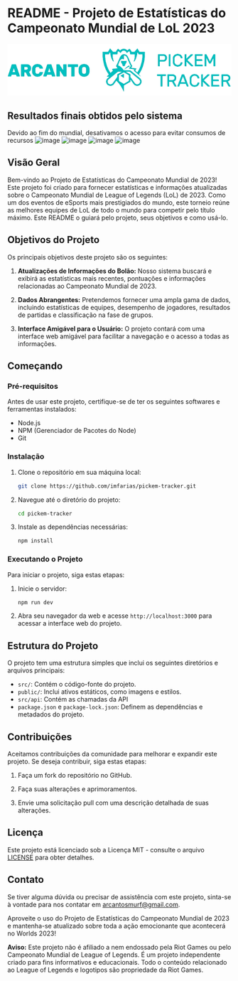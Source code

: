 # README - Projeto de Estatísticas do Campeonato Mundial de LoL 2023

![Logo](public/logo-blue.png)

## Resultados finais obtidos pelo sistema

Devido ao fim do mundial, desativamos o acesso para evitar consumos de recursos
![image](https://github.com/imfarias/pickem-tracker/assets/31285984/dc748a89-b0ed-4085-8eaf-b7cfbda74474)
![image](https://github.com/imfarias/pickem-tracker/assets/31285984/26e296b2-fd3b-4634-a1f8-8d6d0b1def03)
![image](https://github.com/imfarias/pickem-tracker/assets/31285984/ee26bd9c-6665-4ca0-9839-37dd751f1839)
![image](https://github.com/imfarias/pickem-tracker/assets/31285984/78102691-c6dc-46f2-a9e8-597920a4ee90)

## Visão Geral

Bem-vindo ao Projeto de Estatísticas do Campeonato Mundial de 2023! Este projeto foi criado para fornecer estatísticas e informações atualizadas sobre o Campeonato Mundial de League of Legends (LoL) de 2023. Como um dos eventos de eSports mais prestigiados do mundo, este torneio reúne as melhores equipes de LoL de todo o mundo para competir pelo título máximo. Este README o guiará pelo projeto, seus objetivos e como usá-lo.

## Objetivos do Projeto

Os principais objetivos deste projeto são os seguintes:

1. **Atualizações de Informações do Bolão:** Nosso sistema buscará e exibirá as estatísticas mais recentes, pontuações e informações relacionadas ao Campeonato Mundial de 2023.

2. **Dados Abrangentes:** Pretendemos fornecer uma ampla gama de dados, incluindo estatísticas de equipes, desempenho de jogadores, resultados de partidas e classificação na fase de grupos.

3. **Interface Amigável para o Usuário:** O projeto contará com uma interface web amigável para facilitar a navegação e o acesso a todas as informações.

## Começando

### Pré-requisitos

Antes de usar este projeto, certifique-se de ter os seguintes softwares e ferramentas instalados:

- Node.js
- NPM (Gerenciador de Pacotes do Node)
- Git

### Instalação

1. Clone o repositório em sua máquina local:

   ```bash
   git clone https://github.com/imfarias/pickem-tracker.git
   ```

2. Navegue até o diretório do projeto:

   ```bash
   cd pickem-tracker
   ```

3. Instale as dependências necessárias:

   ```bash
   npm install
   ```

### Executando o Projeto

Para iniciar o projeto, siga estas etapas:

1. Inicie o servidor:

   ```bash
   npm run dev
   ```

2. Abra seu navegador da web e acesse `http://localhost:3000` para acessar a interface web do projeto.

## Estrutura do Projeto

O projeto tem uma estrutura simples que inclui os seguintes diretórios e arquivos principais:

- `src/`: Contém o código-fonte do projeto.
- `public/`: Inclui ativos estáticos, como imagens e estilos.
- `src/api`: Contém as chamadas da API
- `package.json` e `package-lock.json`: Definem as dependências e metadados do projeto.

## Contribuições

Aceitamos contribuições da comunidade para melhorar e expandir este projeto. Se deseja contribuir, siga estas etapas:

1. Faça um fork do repositório no GitHub.

2. Faça suas alterações e aprimoramentos.

3. Envie uma solicitação pull com uma descrição detalhada de suas alterações.

## Licença

Este projeto está licenciado sob a Licença MIT - consulte o arquivo [LICENSE](LICENSE) para obter detalhes.

## Contato

Se tiver alguma dúvida ou precisar de assistência com este projeto, sinta-se à vontade para nos contatar em [arcantosmurf@gmail.com](mailto:arcantosmurf@gmail.com).

Aproveite o uso do Projeto de Estatísticas do Campeonato Mundial de 2023 e mantenha-se atualizado sobre toda a ação emocionante que acontecerá no Worlds 2023!

**Aviso:** Este projeto não é afiliado a nem endossado pela Riot Games ou pelo Campeonato Mundial de League of Legends. É um projeto independente criado para fins informativos e educacionais. Todo o conteúdo relacionado ao League of Legends e logotipos são propriedade da Riot Games.
